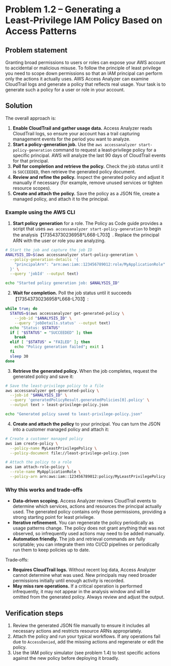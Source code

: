 # Problem 1.2 – Generating a Least‑Privilege IAM Policy Based on Access Patterns

## Problem statement

Granting broad permissions to users or roles can expose your AWS account to accidental or malicious misuse.  To follow the principle of least privilege you need to scope down permissions so that an IAM principal can perform only the actions it actually uses.  AWS Access Analyzer can examine CloudTrail logs and generate a policy that reflects real usage.  Your task is to generate such a policy for a user or role in your account.

## Solution

The overall approach is:

1. **Enable CloudTrail and gather usage data.**  Access Analyzer reads CloudTrail logs, so ensure your account has a trail capturing management events for the period you want to analyze.
2. **Start a policy‑generation job.**  Use the `aws accessanalyzer start-policy-generation` command to request a least‑privilege policy for a specific principal.  AWS will analyze the last 90 days of CloudTrail events for that principal.
3. **Poll for completion and retrieve the policy.**  Check the job status until it is `SUCCEEDED`, then retrieve the generated policy document.
4. **Review and refine the policy.**  Inspect the generated policy and adjust it manually if necessary (for example, remove unused services or tighten resource scopes).
5. **Create and attach the policy.**  Save the policy as a JSON file, create a managed policy, and attach it to the principal.

### Example using the AWS CLI

1. **Start policy generation** for a role.  The Policy as Code guide provides a script that uses `aws accessanalyzer start‑policy‑generation` to begin the analysis【173543730236958†L668-L703】.  Replace the principal ARN with the user or role you are analyzing.

```bash
# Start the job and capture the job ID
ANALYSIS_ID=$(aws accessanalyzer start-policy-generation \
  --policy-generation-details '{
    "principalArn": "arn:aws:iam::123456789012:role/MyApplicationRole"
  }' \
  --query 'jobId' --output text)

echo "Started policy generation job: $ANALYSIS_ID"
```

2. **Wait for completion.**  Poll the job status until it succeeds【173543730236958†L668-L703】:

```bash
while true; do
  STATUS=$(aws accessanalyzer get-generated-policy \
    --job-id "$ANALYSIS_ID" \
    --query 'jobDetails.status' --output text)
  echo "Status: $STATUS"
  if [ "$STATUS" = "SUCCEEDED" ]; then
    break
  elif [ "$STATUS" = "FAILED" ]; then
    echo "Policy generation failed"; exit 1
  fi
  sleep 30
done
```

3. **Retrieve the generated policy.**  When the job completes, request the generated policy and save it:

```bash
# Save the least‑privilege policy to a file
aws accessanalyzer get-generated-policy \
  --job-id "$ANALYSIS_ID" \
  --query 'generatedPolicyResult.generatedPolicies[0].policy' \
  --output text > least-privilege-policy.json

echo "Generated policy saved to least-privilege-policy.json"
```

4. **Create and attach the policy** to your principal.  You can turn the JSON into a customer managed policy and attach it:

```bash
# Create a customer managed policy
aws iam create-policy \
  --policy-name MyLeastPrivilegePolicy \
  --policy-document file://least-privilege-policy.json

# Attach the policy to a role
aws iam attach-role-policy \
  --role-name MyApplicationRole \
  --policy-arn arn:aws:iam::123456789012:policy/MyLeastPrivilegePolicy
```

### Why this works and trade‑offs

* **Data‑driven scoping.**  Access Analyzer reviews CloudTrail events to determine which services, actions and resources the principal actually used.  The generated policy contains only those permissions, providing a strong starting point for least privilege.
* **Iterative refinement.**  You can regenerate the policy periodically as usage patterns change.  The policy does not grant anything that was not observed, so infrequently used actions may need to be added manually.
* **Automation friendly.**  The job and retrieval commands are fully scriptable; you can integrate them into CI/CD pipelines or periodically run them to keep policies up to date.

Trade‑offs:

* **Requires CloudTrail logs.**  Without recent log data, Access Analyzer cannot determine what was used.  New principals may need broader permissions initially until enough activity is recorded.
* **May miss rare operations.**  If a critical operation is performed infrequently, it may not appear in the analysis window and will be omitted from the generated policy.  Always review and adjust the output.

## Verification steps

1. Review the generated JSON file manually to ensure it includes all necessary actions and restricts resource ARNs appropriately.
2. Attach the policy and run your typical workflows.  If any operations fail due to `AccessDenied`, add the missing actions and regenerate or edit the policy.
3. Use the IAM policy simulator (see problem 1.4) to test specific actions against the new policy before deploying it broadly.
